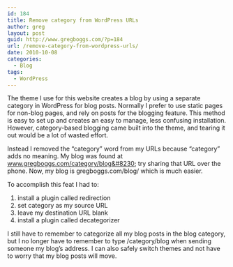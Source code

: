 ```yaml
---
id: 184
title: Remove category from WordPress URLs
author: greg
layout: post
guid: http://www.gregboggs.com/?p=184
url: /remove-category-from-wordpress-urls/
date: 2010-10-08
categories:
  - Blog
tags:
  - WordPress
---
```

The theme I use for this website creates a blog by using a separate category in WordPress for blog posts. Normally I prefer to use static pages for non-blog pages, and rely on posts for the blogging feature. This method is easy to set up and creates an easy to manage, less confusing installation. However, category-based blogging came built into the theme, and tearing it out would be a lot of wasted effort.

Instead I removed the &#8220;category&#8221; word from my URLs because &#8220;category&#8221; adds no meaning. My blog was found at www.gregboggs.com/category/blog&#8230; try sharing that URL over the phone. Now, my blog is gregboggs.com/blog/ which is much easier.

To accomplish this feat I had to:

  1. install a plugin called redirection
  2. set category as my source URL
  3. leave my destination URL blank
  4. install a plugin called decategorizer

I still have to remember to categorize all my blog posts in the blog category, but I no longer have to remember to type /category/blog when sending someone my blog&#8217;s address. I can also safely switch themes and not have to worry that my blog posts will move.